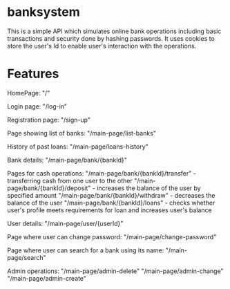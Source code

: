 # banksystem
This is a simple API which simulates online bank operations including basic transactions and security done by hashing passwords. It uses cookies to store the user's Id to enable user's interaction with the operations.

# Features
  HomePage: "/"
  
  Login page: "/log-in"
  
  Registration page: "/sign-up"
  
  Page showing list of banks: "/main-page/list-banks"
  
  History of past loans: "/main-page/loans-history"
  
  Bank details: "/main-page/bank/{bankId}"
  
  Pages for cash operations:
    "/main-page/bank/{bankId}/transfer" - transferring cash from one user to the other
    "/main-page/bank/{bankId}/deposit"  - increases the balance of the user by specified amount
    "/main-page/bank/{bankId}/withdraw" - decreases the balance of the user
    "/main-page/bank/{bankId}/loans"    - checks whether user's profile meets requirements for loan and increases user's balance
  
  User details: "/main-page/user/{userId}"
  
  Page where user can change password: "/main-page/change-password"
  
  Page where user can search for a bank using its name: "/main-page/search"
  
  Admin operations: 
    "/main-page/admin-delete"
    "/main-page/admin-change"
    "/main-page/admin-create"
